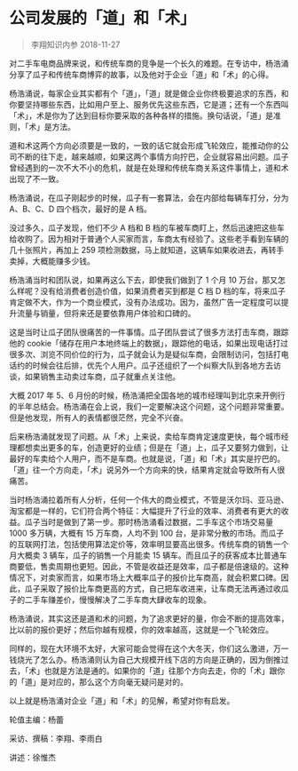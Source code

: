 # 公司发展的「道」和「术」
> 李翔知识内参
2018-11-27

对二手车电商品牌来说，和传统车商的竞争是一个长久的难题。在专访中，杨浩涌分享了瓜子和传统车商博弈的故事，以及他对于企业「道」和「术」的心得。

杨浩涌说，每家企业其实都有个「道」，「道」就是做企业你终极要追求的东西，和你要坚持哪些东西，比如用户至上、服务优先这些东西，它是道；还有一个东西叫「术」，术是你为了达到目标你要采取的各种各样的措施。换句话说，「道」是准则，「术」是方法。

道和术这两个方向必须要是一致的，一致的话它就会形成飞轮效应，能推动你的公司不断的往下走，越来越顺，如果这两个事情方向拧巴，企业就容易出问题。瓜子曾经遇到的一次不大不小的危机，就是在处理和传统车商关系这件事情上，道和术出现了不一致。

杨浩涌说，在瓜子刚起步的时候，瓜子有一套算法，会在内部给每辆车打分，分为 A、B、C、D 四个档次，最好的是 A 档。

没过多久，瓜子发现，他们不少 A 档和 B 档的车被车商盯上，然后迅速把这些车给收购了。因为相对于普通个人买家而言，车商太有经验了。这些老手看到车辆的几十张照片，再加上 259 项检测数据，马上就知道，这辆车如果收进去，再转手卖掉，大概能赚多少钱。

杨浩涌当时和团队说，如果再这么下去，即使我们做到了 1 个月 10 万台，那又怎么样呢？没有给消费者创造价值，如果消费者买到都是 C 档 D 档的车，将来瓜子肯定做不大，作为一个商业模式，没有办法成功。因为，虽然广告一定程度可以提升流量与销量，但将来还是要依靠用户体验和口碑的。

这是当时让瓜子团队很痛苦的一件事情。瓜子团队尝试了很多方法打击车商，跟踪他的 cookie「储存在用户本地终端上的数据」，跟踪他的电话，如果出现电话打过很多次、浏览不同价位的行为，瓜子就会认为是疑似车商，会限制访问，包括打电话约的时候会往后排，优先个人用户。瓜子还组织了一个纠察大队到各地方去访谈，如果销售主动卖过车商，瓜子就重点关注他。

大概 2017 年 5、6 月份的时候，杨浩涌把全国各地的城市经理叫到北京来开例行的半年总结会。杨浩涌在会上说，我们一定要解决这个问题，这个问题非常重要。但是他发现，所有人的表情都很茫然，完全不兴奋。

后来杨浩涌就发现了问题。从「术」上来说，卖给车商肯定速度更快，每个城市经理都想卖出更多的车，创造更好的业绩；但是在「道」上，瓜子又要努力做到，让最好的车卖给个人用户，而不是车商。也就是说，「道」和「术」其实是拧巴的。「道」往一个方向走，「术」说另外一个方向来的快，结果肯定就会导致所有人很痛苦。

当时杨浩涌拉着所有人分析，任何一个伟大的商业模式，不管是沃尔玛、亚马逊、淘宝都是一样的，它们符合两个特征：大幅提升了行业的效率、消费者有更大的收益。瓜子当时是做到了第一步。那时杨浩涌看过数据，二手车这个市场交易量 1000 多万辆，大概有 15 万车商，人均不到 100 台，是非常分散的市场。而瓜子的互联网打法，包括使用算法定价等，效率明显要高出很多。传统车商的销售一个月大概卖 3 辆车，瓜子的销售一个月能卖 15 辆车。而且瓜子的获客成本比普通车商要低，售卖周期也更短。因此，不管是收益还是效率，瓜子都是倍速级的。这种情况下，对卖家而言，如果市场上大概率瓜子的报价比车商高，就会积累口碑。因此，瓜子采取了报价比车商更高的方式，自己把车收进来，让车商无法再通过收瓜子的二手车赚差价，慢慢解决了二手车商大肆收车的现象。

杨浩涌说，其实这还是道和术的问题，为了追求更好的量，你会不断的提高效率，比以前的报价更好；然后你越有规模，你的效率越高，这就是一个飞轮效应。

同样的，现在大环境不太好，大家可能会觉得在这个大冬天，你们这么激进，万一钱烧光了怎么办。杨浩涌则认为自己大规模开线下店的方向是正确的，因为倒推过去，「术」也就是方法是通的。如果你的「道」往那个方向去走，你的「术」跟你的「道」是对应的，那么这个方向毫无疑问是对的。

以上就是杨浩涌对企业「道」和「术」的见解，希望对你有启发。

轮值主编：杨蕾

采访、撰稿：李翔、李雨白

讲述：徐惟杰